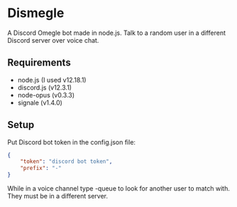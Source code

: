 # Dismegle
A Discord Omegle bot made in node.js. Talk to a random user in a different Discord server over voice chat.
## Requirements
* node.js (I used v12.18.1)
* discord.js (v12.3.1)
* node-opus (v0.3.3)
* signale (v1.4.0)

## Setup
Put Discord bot token in the config.json file:
```json
{
    "token": "discord bot token",
    "prefix": "-"
}
```
While in a voice channel type -queue to look for another user to match with. They must be in a different server.